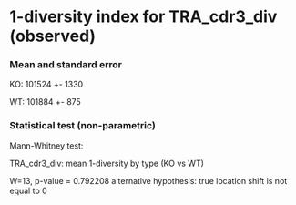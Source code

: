 


# 1-diversity index for TRA_cdr3_div (observed)

### Mean and standard error

KO: 101524 +- 1330

WT: 101884 +- 875

### Statistical test (non-parametric)

Mann-Whitney test:

 TRA_cdr3_div: mean 1-diversity by type (KO vs WT)

W=13, p-value = 0.792208
alternative hypothesis: true location shift is not equal to 0


